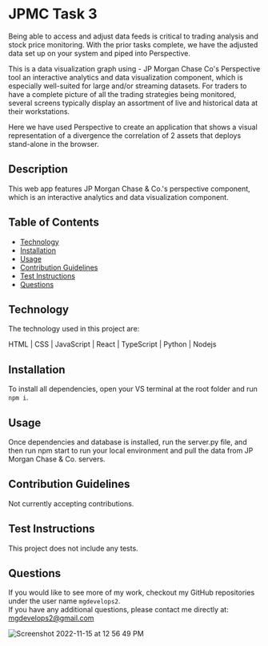# JPMC Task 3

Being able to access and adjust data feeds is critical to trading analysis and stock price monitoring. With the prior tasks complete, we have the adjusted data set up on your system and piped into Perspective.

This is a data visualization graph using - JP Morgan Chase Co's Perspective tool an interactive analytics and data visualization component, which is especially well-suited for large and/or streaming datasets. For traders to have a complete picture of all the trading strategies being monitored, several screens typically display an assortment of live and historical data at their workstations. 

Here we have used Perspective to create an application that shows a visual representation of a divergence the correlation of 2 assets that deploys stand-alone in the browser.


## Description

This web app features JP Morgan Chase & Co.'s perspective component, which is an interactive analytics and data visualization component.

## Table of Contents

- [Technology](#technology)
- [Installation](#installation)
- [Usage](#usage)
- [Contribution Guidelines](#guidelines)
- [Test Instructions](#test)
- [Questions](#questions)

## Technology

The technology used in this project are:

HTML | CSS | JavaScript | React | TypeScript | Python | Nodejs

## Installation

To install all dependencies, open your VS terminal at the root folder and run `npm i`.

## Usage

Once dependencies and database is installed, run the server.py file, and then run npm start to run your local environment and pull the data from JP Morgan Chase & Co. servers.

## Contribution Guidelines

Not currently accepting contributions.

## Test Instructions

This project does not include any tests.

## Questions

If you would like to see more of my work, checkout my GitHub repositories under the user name `mgdevelops2`.
<br>
If you have any additional questions, please contact me directly at: mgdevelops2@gmail.com

![Screenshot 2022-11-15 at 12 56 49 PM](https://user-images.githubusercontent.com/98365942/201991756-3a9a9be8-2f54-47b9-82a2-4951c897c80a.png)

